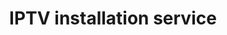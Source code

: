 ---
title: "IPTV installation service"
alt: "Setting up IPTV systems for high-quality digital television services"
description: "Setting up IPTV systems for high-quality digital television services"
category: "network-engineer"
subcategory: "iptv-installation"
image: "/tradespeople/network-engineer/iptv-installation.webp"
ogImage: "/tradespeople/network-engineer/iptv-installation.webp"
colour: "blue"
pathtxt: "IPTV installation"
published: true
---